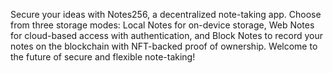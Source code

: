 Secure your ideas with Notes256, a decentralized note-taking app. Choose from three storage modes: Local Notes for on-device storage, Web Notes for cloud-based access with authentication, and Block Notes to record your notes on the blockchain with NFT-backed proof of ownership. Welcome to the future of secure and flexible note-taking!